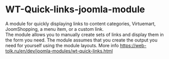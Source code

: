 # WT-Quick-links-joomla-module
A module for quickly displaying links to content categories, Virtuemart, JoomShopping, a menu item, or a custom link.  
The module allows you to manually create sets of links and display them in the form you need. The module assumes that you create the output you need for yourself using the module layouts.
More info https://web-tolk.ru/en/dev/joomla-modules/wt-quick-links.html
